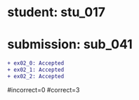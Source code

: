 # student: stu_017
# submission: sub_041

```diff
+ ex02_0: Accepted
+ ex02_1: Accepted
+ ex02_2: Accepted
```
#incorrect=0
#correct=3
